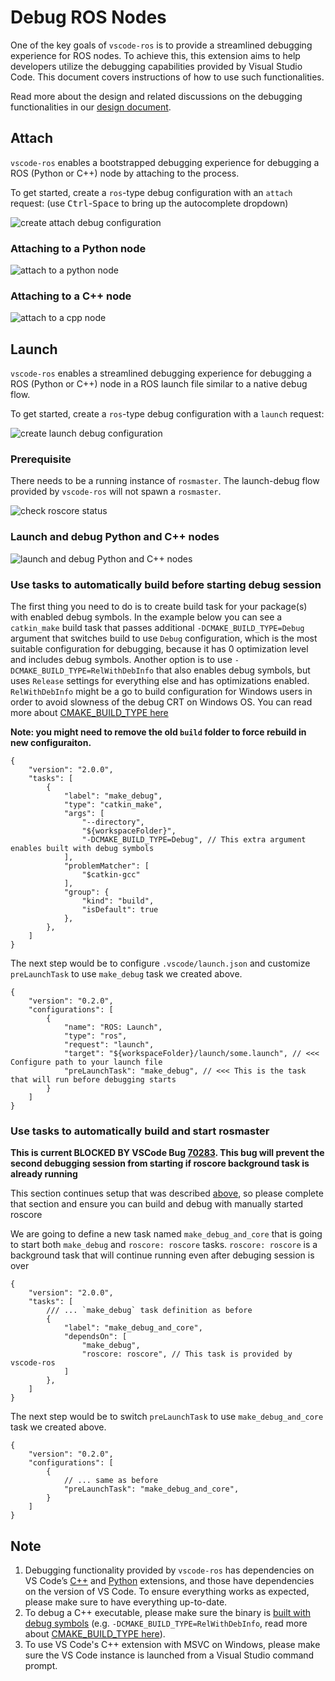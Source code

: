 # Debug ROS Nodes

One of the key goals of `vscode-ros` is to provide a streamlined debugging experience for ROS nodes.
To achieve this, this extension aims to help developers utilize the debugging capabilities provided by Visual Studio Code.
This document covers instructions of how to use such functionalities.

Read more about the design and related discussions on the debugging functionalities in our [design document][spec_debug_ros_nodes].

## Attach

`vscode-ros` enables a bootstrapped debugging experience for debugging a ROS (Python or C++) node by attaching to the process.

To get started, create a `ros`-type debug configuration with an `attach` request: (use <kbd>Ctrl</kbd>-<kbd>Space</kbd> to bring up the autocomplete dropdown)

![create attach debug configuration][create_attach_debug_configuration]

### Attaching to a Python node

![attach to a python node][attach_to_python]

### Attaching to a C++ node

![attach to a cpp node][attach_to_cpp]

## Launch

`vscode-ros` enables a streamlined debugging experience for debugging a ROS (Python or C++) node in a ROS launch file similar to a native debug flow.

To get started, create a `ros`-type debug configuration with a `launch` request:

![create launch debug configuration][create_launch_debug_configuration]

### Prerequisite

There needs to be a running instance of `rosmaster`.
The launch-debug flow provided by `vscode-ros` will not spawn a `rosmaster`.

![check roscore status][check_roscore_status]

### Launch and debug Python and C++ nodes

![launch and debug Python and C++ nodes][launch_and_debug_nodes]

### <a name="build_tasks"></a> Use tasks to automatically build before starting debug session

The first thing you need to do is to create build task for your package(s) with enabled debug symbols. 
In the example below you can see a `catkin_make` build task that passes additional `-DCMAKE_BUILD_TYPE=Debug`  argument that switches build to use `Debug` configuration, which is the most suitable configuration for debugging, because it has 0 optimization level and includes debug symbols. Another option is to use `-DCMAKE_BUILD_TYPE=RelWithDebInfo` that also enables debug symbols, but uses `Release` settings for everything else and has optimizations enabled. `RelWithDebInfo` might be a go to build configuration for Windows users in order to avoid slowness of the debug CRT on Windows OS. You can read more about [CMAKE_BUILD_TYPE here][stackoverflow-cmake_build_type]

**Note: you might need to remove the old `build` folder to force rebuild in new configuraiton.**

```json5
{
    "version": "2.0.0",
    "tasks": [
        {
            "label": "make_debug",
            "type": "catkin_make",
            "args": [
                "--directory",
                "${workspaceFolder}",
                "-DCMAKE_BUILD_TYPE=Debug", // This extra argument enables built with debug symbols
            ],
            "problemMatcher": [
                "$catkin-gcc"
            ],
            "group": {
                "kind": "build",
                "isDefault": true
            },
        },
    ]
}
```

The next step would be to configure `.vscode/launch.json` and customize `preLaunchTask` to use `make_debug` task we created above.

```json5
{
    "version": "0.2.0",
    "configurations": [
        {
            "name": "ROS: Launch",
            "type": "ros",
            "request": "launch",
            "target": "${workspaceFolder}/launch/some.launch", // <<< Configure path to your launch file
            "preLaunchTask": "make_debug", // <<< This is the task that will run before debugging starts
        }
    ]
}

```




### Use tasks to automatically build and start rosmaster

**This is current BLOCKED BY VSCode Bug [70283][ms-vscode.background_bug]. This bug will prevent the second debugging session from starting if roscore background task is already running**

This section continues setup that was described [above](#build_tasks), so please complete that section and ensure you can build and debug with manually started roscore 

We are going to define a new task named `make_debug_and_core` that is going to start both `make_debug` and `roscore: roscore` tasks. `roscore: roscore` is a background task that will continue running even after debuging session is over

```json5
{
    "version": "2.0.0",
    "tasks": [
        /// ... `make_debug` task definition as before
        {
            "label": "make_debug_and_core",
            "dependsOn": [
                "make_debug",
                "roscore: roscore", // This task is provided by vscode-ros
            ]
        },
    ]
}
```

The next step would be to switch `preLaunchTask` to use `make_debug_and_core` task we created above.

```json5
{
    "version": "0.2.0",
    "configurations": [
        {
            // ... same as before
            "preLaunchTask": "make_debug_and_core",
        }
    ]
}

```

## Note

1. Debugging functionality provided by `vscode-ros` has dependencies on VS Code’s [C++][ms-vscode.cpptools] and [Python][ms-python.python] extensions, and those have dependencies on the version of VS Code. To ensure everything works as expected, please make sure to have everything up-to-date.
2. To debug a C++ executable, please make sure the binary is [built with debug symbols][ros_answers_debug_symbol] (e.g. `-DCMAKE_BUILD_TYPE=RelWithDebInfo`, read more about [CMAKE_BUILD_TYPE here][stackoverflow-cmake_build_type]).
3. To use VS Code's C++ extension with MSVC on Windows, please make sure the VS Code instance is launched from a Visual Studio command prompt.

<!-- link to files -->
[create_attach_debug_configuration]: docs/assets/debug-support/create-attach-debug-config.gif
[attach_to_cpp]: docs/assets/debug-support/attach-to-cpp.gif
[attach_to_python]: docs/assets/debug-support/attach-to-python.gif
[create_launch_debug_configuration]: docs/assets/debug-support/create-launch-debug-config.gif
[check_roscore_status]: docs/assets/debug-support/check-roscore-status.gif
[launch_and_debug_nodes]: docs/assets/debug-support/launch-and-debug-nodes.gif

[spec_debug_ros_nodes]: ./spec/debug-ros-nodes.md

<!-- external links -->
[ros_answers_debug_symbol]: https://answers.ros.org/question/200155/how-to-debug-executable-built-with-catkin_make-without-roslaunch/

[ms-python.python]: https://marketplace.visualstudio.com/items?itemName=ms-python.python
[ms-vscode.cpptools]: https://marketplace.visualstudio.com/items?itemName=ms-vscode.cpptools
[ms-vscode.background_bug]: https://github.com/microsoft/vscode/issues/70283
[stackoverflow-cmake_build_type]: https://stackoverflow.com/a/59314670/888545

